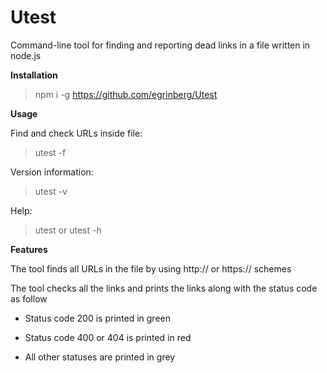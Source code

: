 # Utest

Command-line tool for finding and reporting dead links in a file written in node.js

**Installation**

> npm i -g https://github.com/egrinberg/Utest


**Usage**

Find and check URLs inside file:

> utest -f <filename>

Version information:

> utest -v

Help:

> utest or utest -h


**Features**

The tool finds all URLs in the file by using http:// or https:// schemes

The tool checks all the links and prints the links along with the status code as follow

- Status code 200 is printed in green

- Status code 400 or 404 is printed in red

- All other statuses are printed in grey
